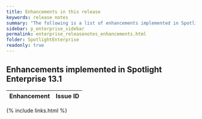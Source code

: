 ```yaml
---
title: Enhancements in this release
keywords: release notes
summary: "The following is a list of enhancements implemented in Spotlight Enterprise 13.1"
sidebar: p_enterprise_sidebar
permalink: enterprise_releasenotes_enhancements.html
folder: SpotlightEnterprise
readonly: true
---
```


## Enhancements implemented in Spotlight Enterprise 13.1

Enhancement | Issue ID
------------|---------


{% include links.html %}
